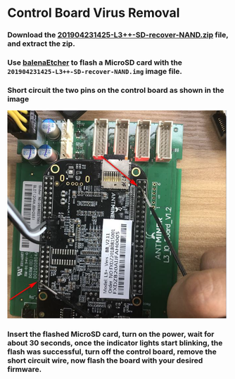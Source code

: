 # Control Board Virus Removal

### Download the [201904231425-L3++-SD-recover-NAND.zip](./201904231425-L3++-SD-recover-NAND.zip) file, and extract the zip.

### Use [balenaEtcher](https://www.balena.io/etcher) to flash a MicroSD card with the `201904231425-L3++-SD-recover-NAND.img` image file.

### Short circuit the two pins on the control board as shown in the image

<img src="./Control-Board-Virus-Removal-Short-Circuit.png" width="600px">

### Insert the flashed MicroSD card, turn on the power, wait for about 30 seconds, once the indicator lights start blinking, the flash was successful, turn off the control board, remove the short circuit wire, now flash the board with your desired firmware.
